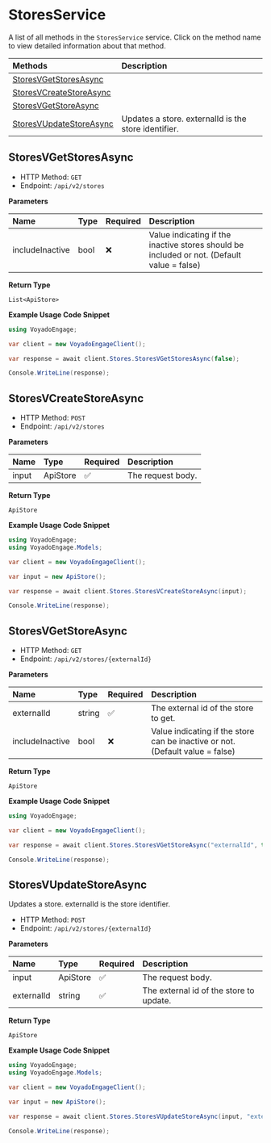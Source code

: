 # StoresService

A list of all methods in the `StoresService` service. Click on the method name to view detailed information about that method.

| Methods                                             | Description                                          |
| :-------------------------------------------------- | :--------------------------------------------------- |
| [StoresVGetStoresAsync](#storesvgetstoresasync)     |                                                      |
| [StoresVCreateStoreAsync](#storesvcreatestoreasync) |                                                      |
| [StoresVGetStoreAsync](#storesvgetstoreasync)       |                                                      |
| [StoresVUpdateStoreAsync](#storesvupdatestoreasync) | Updates a store. externalId is the store identifier. |

## StoresVGetStoresAsync

- HTTP Method: `GET`
- Endpoint: `/api/v2/stores`

**Parameters**

| Name            | Type | Required | Description                                                                                |
| :-------------- | :--- | :------- | :----------------------------------------------------------------------------------------- |
| includeInactive | bool | ❌       | Value indicating if the inactive stores should be included or not. (Default value = false) |

**Return Type**

`List<ApiStore>`

**Example Usage Code Snippet**

```csharp
using VoyadoEngage;

var client = new VoyadoEngageClient();

var response = await client.Stores.StoresVGetStoresAsync(false);

Console.WriteLine(response);
```

## StoresVCreateStoreAsync

- HTTP Method: `POST`
- Endpoint: `/api/v2/stores`

**Parameters**

| Name  | Type     | Required | Description       |
| :---- | :------- | :------- | :---------------- |
| input | ApiStore | ✅       | The request body. |

**Return Type**

`ApiStore`

**Example Usage Code Snippet**

```csharp
using VoyadoEngage;
using VoyadoEngage.Models;

var client = new VoyadoEngageClient();

var input = new ApiStore();

var response = await client.Stores.StoresVCreateStoreAsync(input);

Console.WriteLine(response);
```

## StoresVGetStoreAsync

- HTTP Method: `GET`
- Endpoint: `/api/v2/stores/{externalId}`

**Parameters**

| Name            | Type   | Required | Description                                                                   |
| :-------------- | :----- | :------- | :---------------------------------------------------------------------------- |
| externalId      | string | ✅       | The external id of the store to get.                                          |
| includeInactive | bool   | ❌       | Value indicating if the store can be inactive or not. (Default value = false) |

**Return Type**

`ApiStore`

**Example Usage Code Snippet**

```csharp
using VoyadoEngage;

var client = new VoyadoEngageClient();

var response = await client.Stores.StoresVGetStoreAsync("externalId", true);

Console.WriteLine(response);
```

## StoresVUpdateStoreAsync

Updates a store. externalId is the store identifier.

- HTTP Method: `POST`
- Endpoint: `/api/v2/stores/{externalId}`

**Parameters**

| Name       | Type     | Required | Description                             |
| :--------- | :------- | :------- | :-------------------------------------- |
| input      | ApiStore | ✅       | The request body.                       |
| externalId | string   | ✅       | The external id of the store to update. |

**Return Type**

`ApiStore`

**Example Usage Code Snippet**

```csharp
using VoyadoEngage;
using VoyadoEngage.Models;

var client = new VoyadoEngageClient();

var input = new ApiStore();

var response = await client.Stores.StoresVUpdateStoreAsync(input, "externalId");

Console.WriteLine(response);
```

<!-- This file was generated by liblab | https://liblab.com/ -->
